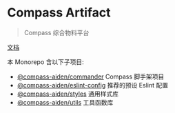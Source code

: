 # Compass Artifact

> Compass 综合物料平台

[文档](https://aiden-fe.github.io/compass-artifact/)

本 Monorepo 含以下子项目:

- [@compass-aiden/commander](./libraries/commander/README.md) Compass 脚手架项目
- [@compass-aiden/eslint-config](./libraries/eslint-config/README.md) 推荐的预设 Eslint 配置
- [@compass-aiden/styles](./libraries/styles/README.md) 通用样式库
- [@compass-aiden/utils](./libraries/utils/README.md) 工具函数库
